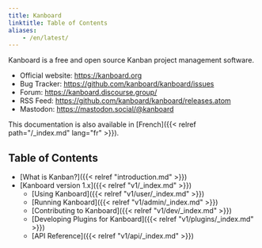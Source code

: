 ```yaml
---
title: Kanboard
linktitle: Table of Contents
aliases:
    - /en/latest/
---
```


Kanboard is a free and open source Kanban project management software.

- Official website: https://kanboard.org
- Bug Tracker: https://github.com/kanboard/kanboard/issues
- Forum: https://kanboard.discourse.group/
- RSS Feed: https://github.com/kanboard/kanboard/releases.atom
- Mastodon: https://mastodon.social/@kanboard

This documentation is also available in [French]({{< relref path="/_index.md" lang="fr" >}}).

## Table of Contents

- [What is Kanban?]({{< relref "introduction.md" >}})
- [Kanboard version 1.x]({{< relref "v1/_index.md" >}})
    - [Using Kanboard]({{< relref "v1/user/_index.md" >}})
    - [Running Kanboard]({{< relref "v1/admin/_index.md" >}})
    - [Contributing to Kanboard]({{< relref "v1/dev/_index.md" >}})
    - [Developing Plugins for Kanboard]({{< relref "v1/plugins/_index.md" >}})
    - [API Reference]({{< relref "v1/api/_index.md" >}})

